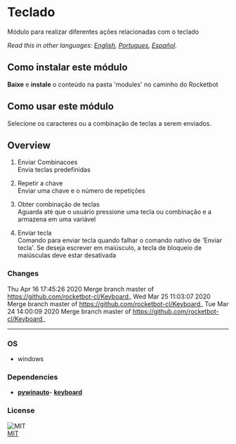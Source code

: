 # Teclado
  
Módulo para realizar diferentes ações relacionadas com o teclado  

*Read this in other languages: [English](README.md), [Portugues](README.pr.md), [Español](README.es.md).*

## Como instalar este módulo
  
__Baixe__ e __instale__ o conteúdo na pasta 'modules' no caminho do Rocketbot  


## Como usar este módulo

Selecione os caracteres ou a combinação de teclas a serem enviados.


## Overview


1. Enviar Combinacoes  
Envia teclas predefinidas

2. Repetir a chave  
Enviar uma chave e o número de repetições

3. Obter combinação de teclas  
Aguarda até que o usuário pressione uma tecla ou combinação e a armazena em uma variável

4. Enviar tecla  
Comando para enviar tecla quando falhar o comando nativo de 'Enviar tecla'. Se deseja escrever em maiúsculo, a tecla de bloqueio de maiúsculas deve estar desativada  



### Changes
Thu Apr 16 17:45:26 2020  Merge branch master of https://github.com/rocketbot-cl/Keyboard_
Wed Mar 25 11:03:07 2020  Merge branch master of https://github.com/rocketbot-cl/Keyboard_
Tue Mar 24 14:00:09 2020  Merge branch master of https://github.com/rocketbot-cl/Keyboard_

----
### OS

- windows

### Dependencies
- [**pywinauto**](https://pypi.org/project/pywinauto/)- [**keyboard**](https://pypi.org/project/keyboard/)
### License
  
![MIT](https://camo.githubusercontent.com/107590fac8cbd65071396bb4d04040f76cde5bde/687474703a2f2f696d672e736869656c64732e696f2f3a6c6963656e73652d6d69742d626c75652e7376673f7374796c653d666c61742d737175617265)  
[MIT](http://opensource.org/licenses/mit-license.ph)